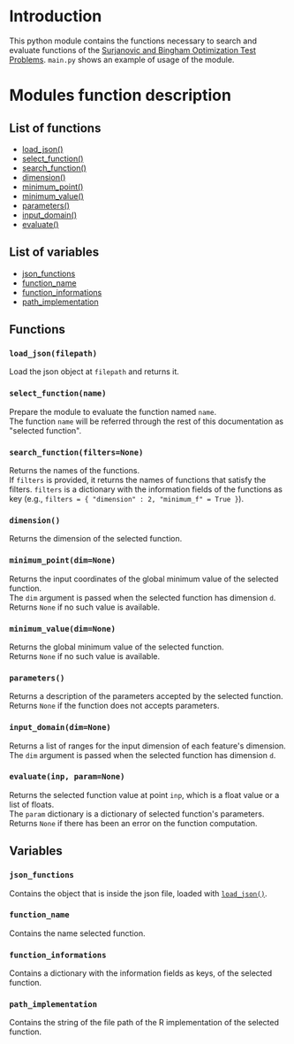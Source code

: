 # Introduction
This python module contains the functions necessary to search and evaluate functions of the [Surjanovic and Bingham Optimization Test Problems](https://www.sfu.ca/~ssurjano/optimization.html).
`main.py` shows an example of usage of the module.

# Modules function description

## List of functions
- [load_json()](#json_load)
- [select_function()](#select_function)
- [search_function()](#search_function)
- [dimension()](#dimension)
- [minimum_point()](#minimum_point)
- [minimum_value()](#minimum_value)
- [parameters()](#parameters)
- [input_domain()](#input_domain)
- [evaluate()](#evaluate)

## List of variables
- [json_functions](#json_functions)
- [function_name](#function_name)
- [function_informations](#function_informations)
- [path_implementation](#path_implementation)

## Functions

<a name="load_json"></a>
### `load_json(filepath)`
Load the json object at `filepath` and returns it.

<a name="select_function"></a>
### `select_function(name)`
Prepare the module to evaluate the function named `name`.  
The function `name` will be referred through the rest of this documentation as "selected function".

<a name="search_function"></a>
### `search_function(filters=None)`
Returns the names of the functions.  
If `filters` is provided, it returns the names of functions that satisfy the filters. `filters` is a dictionary with the information fields of the functions as key (e.g., `filters = { "dimension" : 2, "minimum_f" = True }`).

<a name="dimension"></a>
### `dimension()`
Returns the dimension of the selected function.

<a name="minimum_point"></a>
### `minimum_point(dim=None)`
Returns the input coordinates of the global minimum value of the selected function.  
The `dim` argument is passed when the selected function has dimension `d`.  
Returns `None` if no such value is available.

<a name="minimum_value"></a>
### `minimum_value(dim=None)`
Returns the global minimum value of the selected function.  
Returns `None` if no such value is available.

<a name="parameters"></a>
### `parameters()`
Returns a description of the parameters accepted by the selected function.  
Returns `None` if the function does not accepts parameters.

<a name="input_domain"></a>
### `input_domain(dim=None)`
Returns a list of ranges for the input dimension of each feature's dimension.  
The `dim` argument is passed when the selected function has dimension `d`.

<a name="evaluate"></a>
### `evaluate(inp, param=None)`
Returns the selected function value at point `inp`, which is a float value or a list of floats.  
The `param` dictionary is a dictionary of selected function's parameters.  
Returns `None` if there has been an error on the function computation.

## Variables

<a name="json_functions"></a>
### `json_functions`
Contains the object that is inside the json file, loaded with [`load_json()`](#load_json).

<a name="function_name"></a>
### `function_name`
Contains the name selected function.

<a name="function_informations"></a>
### `function_informations`
Contains a dictionary with the information fields as keys, of the selected function.

<a name="path_implementation"></a>
### `path_implementation`
Contains the string of the file path of the R implementation of the selected function.